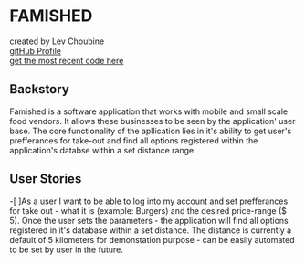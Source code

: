 # FAMISHED
created by Lev Choubine <br/>
[gitHub Profile](https://github.com/lev-choubine)<br/>
[get the most recent code here](https://github.com/lev-choubine/Famished-test-two-users)<br/>


## Backstory
Famished is a software application that works with mobile and small scale food vendors. It allows these businesses to be seen by the application' user base. The core functionality of the apllication lies in it's ability to get user's prefferances for take-out and find all options registered within the application's databse within a set distance range.

## User Stories
-[ ]As a user I want to be able to log into my account and set prefferances for take out - what it is (example: Burgers) and the desired price-range ($ 5). Once the user sets the parameters - the application will find all options registered in it's database within a set distance. The distance is currently a default of 5 kilometers for demonstation purpose - can be easily automated to be set by user in the future. 


